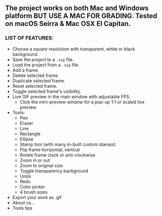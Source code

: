 ## The project works on both Mac and Windows platform BUT USE A MAC FOR GRADING. Tested on macOS Seirra & Mac OSX El Capitan.


### LIST OF FEATURES:
- Choose a _square_ resolution with transparent, white or black background.
- Save the project to a `.ssp` file.
- Load the project from a `.ssp` file.
- Add a frame.
- Delete selected frame.
- Duplicate selected frame.
- Reset selected frame.
- Toggle selected frame's visibility.
- Live GIF preview in the main window with adjustable FPS.
   - Click the mini-preview window for a pop-up 1:1 or scaled live preview.
- Tools:
   - Pen
   - Eraser
   - Line
   - Rectangle
   - Ellipse
   - Stamp tool (with many in-built custom stamps)
   - Flip frame horizontal, vertical
   - Rotate frame clock or anti-clockwise
   - Zoom in or out
   - Zoom to original size
   - Toggle transparency background
   - Undo
   - Redo
   - Color picker
   - 4 brush sizes
- Export your work as .gif
- About us...
- Tools tips
